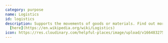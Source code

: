 ```yaml
---
category: purpose
name: Logistics
id: logistics
description: Supports the movements of goods or materials. Find out more
  [here](https://en.wikipedia.org/wiki/Logistics)
icon: https://res.cloudinary.com/helpful-places/image/upload/v1664832758/dtpr-icons/purpose/logistics_apvfm8.svg
---
```

